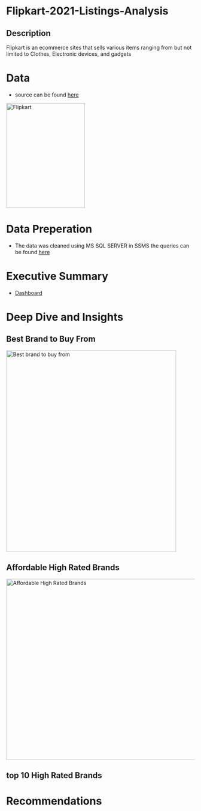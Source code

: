 # Flipkart-2021-Listings-Analysis

## Description
Flipkart is an ecommerce sites that sells various items ranging from but not limited to Clothes, Electronic devices, and gadgets

# Data
- source can be found [here](https://www.kaggle.com/datasets/aaditshukla/flipkart-fasion-products-dataset)
<img width="210" height="280" alt="Flipkart" src="https://github.com/user-attachments/assets/e23c11c6-00cb-43ef-b28f-b56068e7c233" />

# Data Preperation
- The data was cleaned using MS SQL SERVER in SSMS the queries can be found [here](https://github.com/VincentAbas/Flipkart-2021-Listings-Analysis/blob/edbf36a48f3f784073e075158996d4d83af31508/Flipkart%20Idian%20ecommerce%20site%20query.sql)

# Executive Summary
- [Dashboard]([[https://public.tableau.com/app/profile/vincent.abas/viz/FlipkartAnalysis2021/Dashboard1](https://public.tableau.com/app/profile/vincent.abas/viz/FlipkartAnalysis2021/Dashboard1_1)](https://public.tableau.com/app/profile/vincent.abas/viz/FlipkartAnalysis2021/Dashboard1_1?publish=yes))
  


# Deep Dive and Insights

## Best Brand to Buy From
  <img width="454" height="538" alt="Best brand to buy from" src="https://github.com/user-attachments/assets/075ebde8-e36e-448b-af52-aec297b3ffdd" />




## Affordable High Rated Brands
  <img width="527" height="483" alt="Affordable High Rated Brands" src="https://github.com/user-attachments/assets/e6ab1ca3-e8a9-4ebb-aed0-649248ba60ea" />

## top 10 High Rated Brands
# Recommendations
